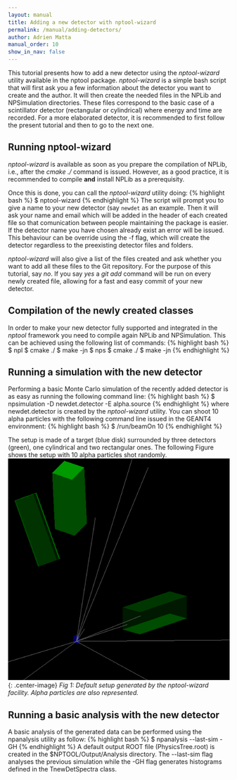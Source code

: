 ```yaml
---
layout: manual 
title: Adding a new detector with nptool-wizard 
permalink: /manual/adding-detectors/
author: Adrien Matta
manual_order: 10 
show_in_nav: false 
---
```

This tutorial presents how to add a new detector using the _nptool-wizard_
utility available in the nptool package. _nptool-wizard_ is a simple bash 
script that will first ask you a few information about the detector you want 
to create and the author. It will then create the needed files in the NPLib
and NPSimulation directories. These files correspond to the basic case of a
scintillator detector (rectangular or cylindrical) where energy and time
are recorded. For a more elaborated detector, it is recommended to first follow
the present tutorial and then to go to the next one. 


## Running nptool-wizard
_nptool-wizard_ is available as soon as you prepare the compilation of NPLib, 
i.e., after the _cmake ./_ command is issued. However, as a good practice, it
is recommended to compile __and__ install NPLib as a prerequisity.

Once this is done, you can call the _nptool-wizard_ utility doing:
{% highlight bash %}
$ nptool-wizard
{% endhighlight %}
The script will prompt you to give a name to your new detector (say `newdet`
as an example. Then it will ask your name and email which will be added in 
the header of each created file so that comunication between people maintaining
the package is easier. If the detector name you have chosen already exist an 
error will be issued. This behaviour can be override using the -f flag, which
will create the detector regardless to the preexisting detector files and folders.

_nptool-wizard_ will also give a list of the files created and ask whether you
want to add all these files to the Git repository. For the purpose of this 
tutorial, say _no_. If you say _yes_ a _git add_ command will be run on every 
newly created file, allowing for a fast and easy commit of your new detector. 


## Compilation of the newly created classes
In order to make your new detector fully supported and integrated in the 
_nptool_ framework you need to compile again NPLib and NPSimulation. This
can be achieved using the following list of commands:
{% highlight bash %}
$ npl
$ cmake ./
$ make -jn
$ nps
$ cmake ./
$ make -jn
{% endhighlight %}


## Running a simulation with the new detector
Performing a basic Monte Carlo simulation of the recently added detector is
as easy as running the following command line:
{% highlight bash %}
$ npsimulation -D newdet.detector -E alpha.source 
{% endhighlight %}
where newdet.detector is created by the _nptool-wizard_ utility. You can
shoot 10 alpha particles with the following command line issued in the 
GEANT4 environment:
{% highlight bash %}
$ /run/beamOn 10
{% endhighlight %}

The setup is made of a target (blue disk) surrounded by three detectors (green),
one cylindrical and two rectangular ones. The following Figure shows the 
setup with 10 alpha particles shot randomly.
![fig:newdet](/images/newDet.png){: .center-image}
*Fig 1: Default setup generated by the nptool-wizard facility. Alpha particles
are also represented.*


## Running a basic analysis with the new detector
A basic analysis of the generated data can be performed using the npanalysis
utility as follow:
{% highlight bash %}
$ npanalysis --last-sim -GH
{% endhighlight %}
A default output ROOT file (PhysicsTree.root) is created in the 
$NPTOOL/Output/Analysis directory. The --last-sim flag analyses the 
previous simulation while the -GH flag generates histograms defined 
in the TnewDetSpectra class.

